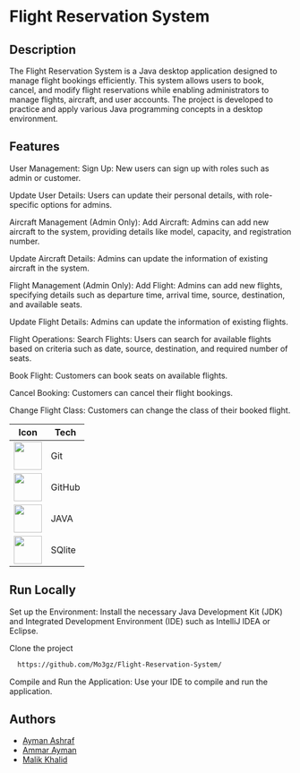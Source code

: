 # Flight Reservation System

## Description

The Flight Reservation System is a Java desktop application designed to manage flight bookings efficiently. This system allows users to book, cancel, 
and modify flight reservations while enabling administrators to manage flights, aircraft, and user accounts. 
The project is developed to practice and apply various Java programming concepts in a desktop environment.

## Features
User Management:
Sign Up: New users can sign up with roles such as admin or customer.

Update User Details: Users can update their personal details, with role-specific options for admins.

Aircraft Management (Admin Only):
Add Aircraft: Admins can add new aircraft to the system, providing details like model, capacity, and registration number.

Update Aircraft Details: Admins can update the information of existing aircraft in the system.

Flight Management (Admin Only):
Add Flight: Admins can add new flights, specifying details such as departure time, arrival time, source, destination, and available seats.

Update Flight Details: Admins can update the information of existing flights.

Flight Operations:
Search Flights: Users can search for available flights based on criteria such as date, source, destination, and required number of seats.

Book Flight: Customers can book seats on available flights.

Cancel Booking: Customers can cancel their flight bookings.

Change Flight Class: Customers can change the class of their booked flight.

| Icon                                                                                                                                 | Tech   |
| ------------------------------------------------------------------------------------------------------------------------------------ | ------ |
| <img height="50" src="https://user-images.githubusercontent.com/25181517/192108372-f71d70ac-7ae6-4c0d-8395-51d8870c2ef0.png">       | Git    |
| <img height="50" src="https://user-images.githubusercontent.com/25181517/192108374-8da61ba1-99ec-41d7-80b8-fb2f7c0a4948.png">        | GitHub |
| <img height="50" src="[https://encrypted-tbn0.gstatic.com/images?q=tbn:ANd9GcQEvudtN4NwY9uzAFdm7HS3t6KXE0Uw1rvFciuANFQkAQ&s](https://www.devopsschool.com/blog/wp-content/uploads/2022/03/java_logo_icon_168609.png)">	        | JAVA  |
| <img height="50" src="https://encrypted-tbn0.gstatic.com/images?q=tbn:ANd9GcTK-F27_MERDnxTvwVSbdvmR_xU7HPAgjVZGg_2cBj1Cw&s"> | SQlite    |

## Run Locally

Set up the Environment: Install the necessary Java Development Kit (JDK) and Integrated Development Environment (IDE) such as IntelliJ IDEA or Eclipse.

Clone the project

```bash
  https://github.com/Mo3gz/Flight-Reservation-System/
```

Compile and Run the Application: Use your IDE to compile and run the application.


## Authors

- [Ayman Ashraf](https://github.com/Mo3gz)
- [Ammar Ayman](https://github.com/)
- [Malik Khalid](https://github.com/)
